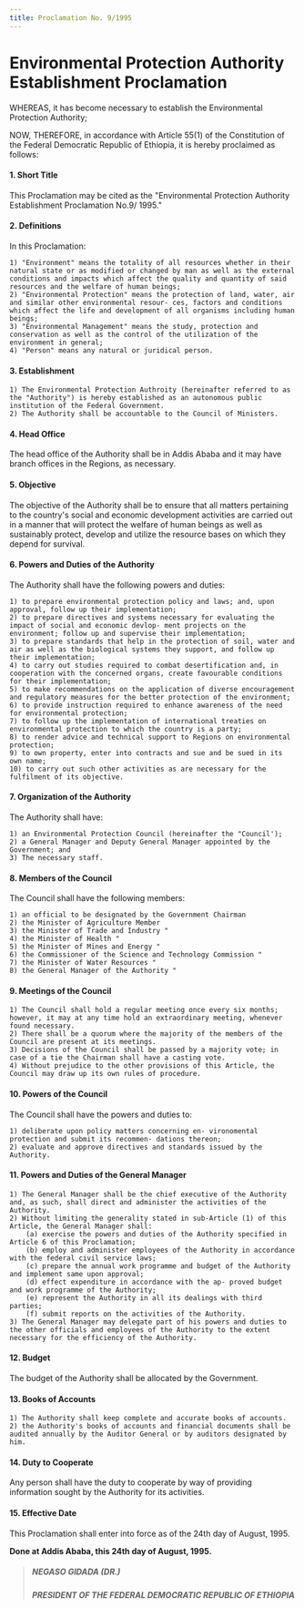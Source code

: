 ```yaml
---
title: Proclamation No. 9/1995
---
```


# Environmental Protection Authority Establishment Proclamation

WHEREAS, it has become necessary to establish the Environmental Protection Authority;

NOW, THEREFORE, in accordance with Article 55(1) of the Constitution of the Federal Democratic Republic of Ethiopia, it is hereby proclaimed as follows:

#### 1. Short Title

This Proclamation may be cited as the "Environmental Protection Authority Establishment Proclamation No.9/ 1995."

#### 2. Definitions

In this Proclamation:

    1) "Environment" means the totality of all resources whether in their natural state or as modified or changed by man as well as the external conditions and impacts which affect the quality and quantity of said resources and the welfare of human beings;
    2) "Environmental Protection" means the protection of land, water, air and similar other environmental resour- ces, factors and conditions which affect the life and development of all organisms including human beings;
    3) "Environmental Management" means the study, protection and conservation as well as the control of the utilization of the environment in general;
    4) "Person" means any natural or juridical person.

#### 3. Establishment

    1) The Environmental Protection Authroity (hereinafter referred to as the "Authority") is hereby established as an autonomous public institution of the Federal Government.
    2) The Authority shall be accountable to the Council of Ministers.

#### 4. Head Office

The head office of the Authority shall be in Addis Ababa and it may have branch offices in the Regions, as necessary.

#### 5. Objective

The objective of the Authority shall be to ensure that all matters pertaining to the country's social and economic development activities are carried out in a manner that will protect the welfare of human beings as well as sustainably protect, develop and utilize the resource bases on which they depend for survival.

#### 6. Powers and Duties of the Authority

The Authority shall have the following powers and duties:

    1) to prepare environmental protection policy and laws; and, upon approval, follow up their implementation;
    2) to prepare directives and systems necessary for evaluating the impact of social and economic devlop- ment projects on the environment; follow up and supervise their implementation;
    3) to prepare standards that help in the protection of soil, water and air as well as the biological systems they support, and follow up their implementation;
    4) to carry out studies required to combat desertification and, in cooperation with the concerned organs, create favourable conditions for their implementation;
    5) to make recommendations on the application of diverse encouragement and regulatory measures for the better protection of the environment;
    6) to provide instruction required to enhance awareness of the need for environmental protection;
    7) to follow up the implementation of international treaties on environmental protection to which the country is a party;
    8) to render advice and technical support to Regions on environmental protection;
    9) to own property, enter into contracts and sue and be sued in its own name;
    10) to carry out such other activities as are necessary for the fulfilment of its objective.

#### 7. Organization of the Authority

The Authority shall have:

    1) an Environmental Protection Council (hereinafter the "Council');
    2) a General Manager and Deputy General Manager appointed by the Government; and
    3) The necessary staff.

#### 8. Members of the Council

The Council shall have the following members:

    1) an official to be designated by the Government Chairman
    2) the Minister of Agriculture Member
    3) the Minister of Trade and Industry "
    4) the Minister of Health "
    5) the Minister of Mines and Energy "
    6) the Commissioner of the Science and Technology Commission "
    7) the Minister of Water Resources "
    8) the General Manager of the Authority "

#### 9. Meetings of the Council

    1) The Council shall hold a regular meeting once every six months; however, it may at any time hold an extraordinary meeting, whenever found necessary.
    2) There shall be a quorum where the majority of the members of the Council are present at its meetings.
    3) Decisions of the Council shall be passed by a majority vote; in case of a tie the Chairman shall have a casting vote.
    4) Without prejudice to the other provisions of this Article, the Council may draw up its own rules of procedure.

#### 10. Powers of the Council

The Council shall have the powers and duties to:

    1) deliberate upon policy matters concerning en- vironomental protection and submit its recommen- dations thereon;
    2) evaluate and approve directives and standards issued by the Authority.

#### 11. Powers and Duties of the General Manager

    1) The General Manager shall be the chief executive of the Authority and, as such, shall direct and administer the activities of the Authority.
    2) Without limiting the generality stated in sub-Article (1) of this Article, the General Manager shall:
        (a) exercise the powers and duties of the Authority specified in Article 6 of this Proclamation;
        (b) employ and administer employees of the Authority in accordance with the federal civil service laws;
        (c) prepare the annual work programme and budget of the Authority and implement same upon approval;
        (d) effect expenditure in accordance with the ap- proved budget and work programme of the Authority;
        (e) represent the Authority in all its dealings with third parties;
        (f) submit reports on the activities of the Authority.
    3) The General Manager may delegate part of his powers and duties to the other officials and employees of the Authority to the extent necessary for the efficiency of the Authority.

#### 12. Budget

The budget of the Authority shall be allocated by the Government.

#### 13. Books of Accounts

    1) The Authority shall keep complete and accurate books of accounts.
    2) the Authority's books of accounts and financial documents shall be audited annually by the Auditor General or by auditors designated by him.

#### 14. Duty to Cooperate

Any person shall have the duty to cooperate by way of providing information sought by the Authority for its activities.

#### 15. Effective Date

This Proclamation shall enter into force as of the 24th day of August, 1995.

**Done at Addis Ababa, this 24th day of August, 1995.**

> ##### NEGASO GIDADA (DR.)
>
> ##### PRESIDENT OF THE FEDERAL DEMOCRATIC REPUBLIC OF ETHIOPIA
